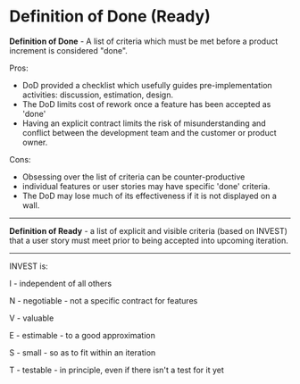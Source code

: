 # Definition of Done (Ready)

**Definition of Done** - A list of criteria which must be met before a product increment is considered "done". 

Pros:

- DoD provided a checklist which usefully guides pre-implementation activities: discussion, estimation, design.
- The DoD limits cost of rework once a feature has been accepted as 'done'
- Having an explicit contract limits the risk of misunderstanding and conflict between the development team and the customer or product owner.

Cons:

- Obsessing over the list of criteria can be counter-productive
- individual features or user stories may have specific 'done' criteria.
- The DoD may lose much of its effectiveness if it is not displayed on a wall.

---

**Definition of Ready** - a list of explicit and visible criteria (based on INVEST) that a user story must meet prior to being accepted into upcoming iteration.

---

INVEST is:

I - independent of all others

N - negotiable - not a specific contract for features

V - valuable

E - estimable - to a good approximation

S - small - so as to fit within an iteration

T - testable - in principle, even if there isn't a test for it yet